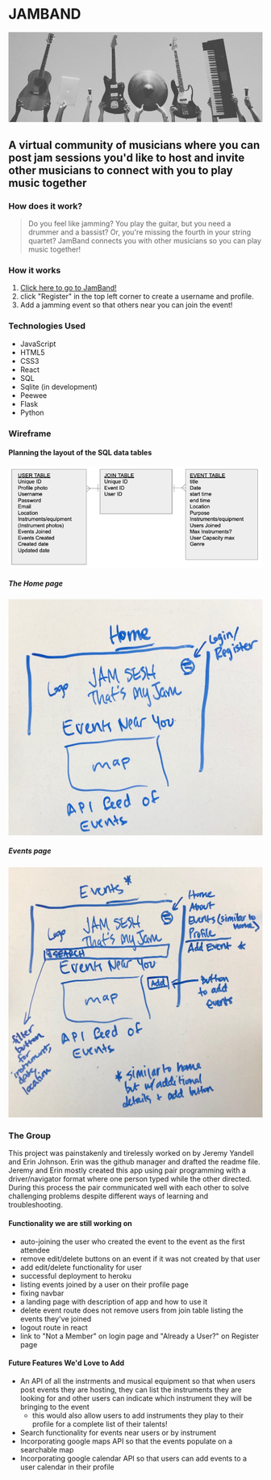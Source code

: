 # JAMBAND
![image](public/images/jamband-cover-photo.png)

## A virtual community of musicians where you can post jam sessions you'd like to host and invite other musicians to connect with you to play music together

### How does it work?
> Do you feel like jamming?  You play the guitar, but you need a drummer and a bassist?  Or, you're missing the fourth in your string quartet? JamBand connects you with other musicians so you can play music together!

### How it works
1. [Click here to go to JamBand!](https://jamband.herokuapp.com/event)
2. click "Register" in the top left corner to create a username and profile.
3. Add a jamming event so that others near you can join the event!

### Technologies Used
- JavaScript
- HTML5
- CSS3
- React
- SQL
- Sqlite (in development)
- Peewee
- Flask
- Python 

### Wireframe
#### Planning the layout of the SQL data tables
![views](public/images/SQL-data-wireframe.png)
##### The Home page
![home page](public/images/wireframe_homepage.JPG)
##### Events page
![events page](public/images/wireframe_events.JPG)

### The Group
This project was painstakenly and tirelessly worked on by Jeremy Yandell and Erin Johnson.  Erin was the github manager and drafted the readme file.  Jeremy and Erin mostly created this app using pair programming with a driver/navigator format where one person typed while the other directed.  During this process the pair communicated well with each other to solve challenging problems despite different ways of learning and troubleshooting.

#### Functionality we are still working on
- auto-joining the user who created the event to the event as the first attendee
- remove edit/delete buttons on an event if it was not created by that user
- add edit/delete functionality for user
- successful deployment to heroku
- listing events joined by a user on their profile page
- fixing navbar
- a landing page with description of app and how to use it
- delete event route does not remove users from join table listing the events they've joined
- logout route in react
- link to "Not a Member" on login page and "Already a User?" on Register page


#### Future Features We'd Love to Add
- An API of all the instrments and musical equipment so that when users post events they are hosting, they can list the instruments they are looking for and other users can indicate which instrument they will be bringing to the event
    - this would also allow users to add instruments they play to their profile for a complete list of their talents!
- Search functionality for events near users or by instrument
- Incorporating google maps API so that the events populate on a searchable map
- Incorporating google calendar API so that users can add events to a user calendar in their profile
